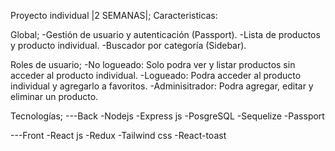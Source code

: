 Proyecto individual |2 SEMANAS|; Caracteristicas:

Global;
-Gestión de usuario y autenticación (Passport).
-Lista de productos y producto individual.
-Buscador por categoría (Sidebar).

Roles de usuario;
-No logueado: Solo podra ver y listar productos sin acceder al producto individual.
-Logueado: Podra acceder al producto individual y agregarlo  a favoritos.
-Adminisitrador: Podra agregar, editar y eliminar un producto.


Tecnologías;
---Back
-Nodejs
-Express js
-PosgreSQL
-Sequelize
-Passport

---Front
-React js
-Redux
-Tailwind css
-React-toast
